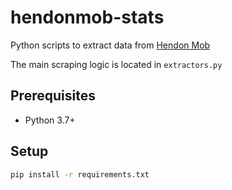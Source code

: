 # hendonmob-stats

Python scripts to extract data from [Hendon Mob](https://www.thehendonmob.com/)

The main scraping logic is located in `extractors.py`

## Prerequisites
- Python 3.7+

## Setup
```bash
pip install -r requirements.txt
```

